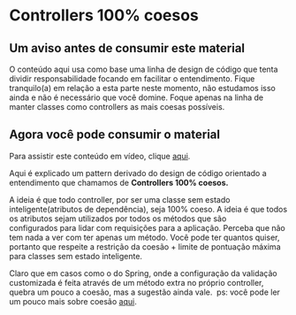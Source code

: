 # Controllers 100% coesos

## Um aviso antes de consumir este material

O conteúdo aqui usa como base uma linha de design de código que tenta dividir responsabilidade focando em facilitar o entendimento. Fique tranquilo(a) em relação a esta parte neste momento, não estudamos isso ainda e não é necessário que você domine. Foque apenas na linha de manter classes como controllers as mais coesas possíveis. 

## Agora você pode consumir o material

Para assistir este conteúdo em vídeo, clique [aqui](https://drive.google.com/file/d/10f3lT3lB2CEXdyss7ZjeSVzmDkzEU57d/view?usp=sharing). 

​Aqui é explicado um pattern derivado do design de código orientado a entendimento que chamamos de **Controllers 100% coesos.** 

​A ideia é que todo controller, por ser uma classe sem estado inteligente(atributos de dependência), seja 100% coeso. A ideia é que todos os atributos sejam utilizados por todos os métodos que são configurados para lidar com requisições para a aplicação. Perceba que não tem nada a ver com ter apenas um método. Você pode ter quantos quiser, portanto que respeite a restrição da coesão + limite de pontuação máxima para classes sem estado inteligente.

Claro que em casos como o do Spring, onde a configuração da validação customizada é feita através de um método extra no próprio controller, quebra um pouco a coesão, mas a sugestão ainda vale.  ps: você pode ler um pouco mais sobre coesão [aqui](https://www.aivosto.com/project/help/pm-oo-cohesion.html#LCOM1)​.